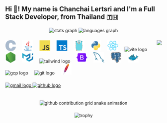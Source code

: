 <h2 align="left">Hi 👋! My name is Chanchai Lertsri and I'm a Full Stack Developer, from Thailand 🇹🇭</h2>

###

<div align="center">
  <img src="https://github-readme-stats.vercel.app/api?username=Chanchai2004&hide_title=false&hide_rank=false&show_icons=true&include_all_commits=true&count_private=true&disable_animations=false&theme=tokyonight&locale=en&hide_border=true" height="150" alt="stats graph" />
  <img src="https://github-readme-stats.vercel.app/api/top-langs?username=Chanchai2004&locale=en&hide_title=false&layout=compact&card_width=320&langs_count=6&theme=tokyonight&hide_border=true" height="150" alt="languages graph" />
</div>

###

<img align="right" height="150" src="https://media.giphy.com/media/M9gbBd9nbDrOTu1Mqx/giphy.gif" />

###

<div align="left">
  <!-- Programming Languages -->
  <img src="https://raw.githubusercontent.com/devicons/devicon/master/icons/c/c-original.svg" height="35" alt="c logo" />
  <img width="12" />
  <img src="https://raw.githubusercontent.com/devicons/devicon/master/icons/java/java-original.svg" height="35" alt="java logo" />
  <img width="12" />
  <img src="https://raw.githubusercontent.com/devicons/devicon/master/icons/javascript/javascript-original.svg" height="35" alt="javascript logo" />
  <img width="12" />
  <img src="https://raw.githubusercontent.com/devicons/devicon/master/icons/typescript/typescript-original.svg" height="35" alt="typescript logo" />
  <img width="12" />
  <img src="https://raw.githubusercontent.com/devicons/devicon/master/icons/go/go-original.svg" height="35" alt="go logo" />
  <img width="12" />
  <img src="https://raw.githubusercontent.com/devicons/devicon/master/icons/python/python-original.svg" height="35" alt="python logo" />
  <img width="12" />
  <!-- Frameworks & Libraries -->
  <img src="https://raw.githubusercontent.com/devicons/devicon/master/icons/react/react-original.svg" height="35" alt="react logo" />
  <img width="12" />
  <img src="https://vitejs.dev/logo.svg" height="35" alt="vite logo" />
  <img width="12" />
  <img src="https://raw.githubusercontent.com/devicons/devicon/master/icons/nodejs/nodejs-original.svg" height="35" alt="nodejs logo" />
  <img width="12" />
  <img src="https://raw.githubusercontent.com/devicons/devicon/master/icons/materialui/materialui-original.svg" height="35" alt="mui logo" />
  <img width="12" />
  <img src="https://www.vectorlogo.zone/logos/tailwindcss/tailwindcss-icon.svg" height="35" alt="tailwind logo" />
  <img width="12" />
  <img src="https://raw.githubusercontent.com/devicons/devicon/master/icons/bootstrap/bootstrap-original.svg" height="35" alt="bootstrap logo" />
  <img width="12" />
  <!-- Databases -->
  <img src="https://raw.githubusercontent.com/devicons/devicon/master/icons/mysql/mysql-original.svg" height="35" alt="mysql logo" />
  <img width="12" />
  <img src="https://raw.githubusercontent.com/devicons/devicon/master/icons/postgresql/postgresql-original.svg" height="35" alt="postgresql logo" />
  <img width="12" />
  <!-- Tools & Platforms -->
  <img src="https://raw.githubusercontent.com/devicons/devicon/master/icons/docker/docker-original.svg" height="35" alt="docker logo" />
  <img width="12" />
  <img src="https://www.vectorlogo.zone/logos/google_cloud/google_cloud-icon.svg" height="35" alt="gcp logo" />
  <img width="12" />
  <img src="https://www.vectorlogo.zone/logos/git-scm/git-scm-icon.svg" height="35" alt="git logo" />
  <img width="12" />
  <img src="https://raw.githubusercontent.com/devicons/devicon/master/icons/apache/apache-original.svg" height="35" alt="ant logo" />
</div>

###

<div align="left">
  <a href="mailto:chanchailertsri01@gmail.com" target="_blank">
    <img src="https://img.shields.io/static/v1?message=Gmail&logo=gmail&label=&color=D14836&logoColor=white&labelColor=&style=for-the-badge" height="35" alt="gmail logo" />
  </a>
  <a href="https://github.com/Chanchai2004" target="_blank">
    <img src="https://img.shields.io/static/v1?message=GitHub&logo=github&label=&color=181717&logoColor=white&labelColor=&style=for-the-badge" height="35" alt="github logo" />
  </a>
</div>

###

<br clear="both">

<!-- Snake Animation -->
<div align="center">
  <img src="https://raw.githubusercontent.com/Chanchai2004/output/snake.svg" alt="github contribution grid snake animation" />
</div>

###

<div align="center">
  <img src="https://github-profile-trophy.vercel.app/?username=Chanchai2004&theme=tokyonight&no-frame=true&no-bg=false&margin-w=4&row=1&column=6" alt="trophy" />
</div>